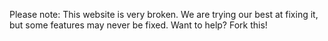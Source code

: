 Please note: This website is very broken. We are trying our best at fixing it, but some features may never be fixed.
Want to help? Fork this!
